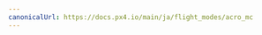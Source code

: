 ```yaml
---
canonicalUrl: https://docs.px4.io/main/ja/flight_modes/acro_mc
---
```


<Redirect to="../flight_modes_mc/acro" />
